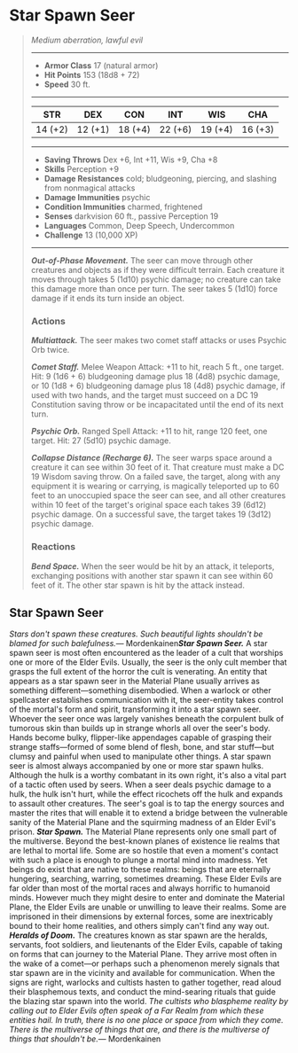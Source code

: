 # Star Spawn Seer
>*Medium aberration, lawful evil*
>___
>- **Armor Class** 17 (natural armor)
>- **Hit Points** 153 (18d8 + 72)
>- **Speed** 30 ft.
>___
>|STR|DEX|CON|INT|WIS|CHA|
>|:---:|:---:|:---:|:---:|:---:|:---:|
>|14 (+2)|12 (+1)|18 (+4)|22 (+6)|19 (+4)|16 (+3)|
>___
>- **Saving Throws** Dex +6, Int +11, Wis +9, Cha +8
>- **Skills** Perception +9
>- **Damage Resistances** cold; bludgeoning, piercing, and slashing from nonmagical attacks
>- **Damage Immunities** psychic
>- **Condition Immunities** charmed, frightened
>- **Senses** darkvision 60 ft., passive Perception 19
>- **Languages** Common, Deep Speech, Undercommon
>- **Challenge** 13 (10,000 XP)
>___
>***Out-of-Phase Movement.*** The seer can move through other creatures and objects as if they were difficult terrain. Each creature it moves through takes 5 (1d10) psychic damage; no creature can take this damage more than once per turn. The seer takes 5 (1d10) force damage if it ends its turn inside an object.  
>
>### Actions
>***Multiattack.*** The seer makes two comet staff attacks or uses Psychic Orb twice.  
>
>***Comet Staff.*** Melee Weapon Attack: +11 to hit, reach 5 ft., one target. Hit: 9 (1d6 + 6) bludgeoning damage plus 18 (4d8) psychic damage, or 10 (1d8 + 6) bludgeoning damage plus 18 (4d8) psychic damage, if used with two hands, and the target must succeed on a DC 19 Constitution saving throw or be incapacitated until the end of its next turn.  
>
>***Psychic Orb.*** Ranged Spell Attack: +11 to hit, range 120 feet, one target. Hit: 27 (5d10) psychic damage.  
>
>***Collapse Distance (Recharge 6).*** The seer warps space around a creature it can see within 30 feet of it. That creature must make a DC 19 Wisdom saving throw. On a failed save, the target, along with any equipment it is wearing or carrying, is magically teleported up to 60 feet to an unoccupied space the seer can see, and all other creatures within 10 feet of the target's original space each takes 39 (6d12) psychic damage. On a successful save, the target takes 19 (3d12) psychic damage.  
>
>### Reactions
>***Bend Space.*** When the seer would be hit by an attack, it teleports, exchanging positions with another star spawn it can see within 60 feet of it. The other star spawn is hit by the attack instead.
## Star Spawn Seer
*Stars don't spawn these creatures. Such beautiful lights shouldn't be blamed for such balefulness.*— Mordenkainen***Star Spawn Seer.*** A star spawn seer is most often encountered as the leader of a cult that worships one or more of the Elder Evils. Usually, the seer is the only cult member that grasps the full extent of the horror the cult is venerating.
An entity that appears as a star spawn seer in the Material Plane usually arrives as something different—something disembodied. When a warlock or other spellcaster establishes communication with it, the seer-entity takes control of the mortal's form and spirit, transforming it into a star spawn seer. Whoever the seer once was largely vanishes beneath the corpulent bulk of tumorous skin than builds up in strange whorls all over the seer's body. Hands become bulky, flipper-like appendages capable of grasping their strange staffs—formed of some blend of flesh, bone, and star stuff—but clumsy and painful when used to manipulate other things.
A star spawn seer is almost always accompanied by one or more star spawn hulks. Although the hulk is a worthy combatant in its own right, it's also a vital part of a tactic often used by seers. When a seer deals psychic damage to a hulk, the hulk isn't hurt, while the effect ricochets off the hulk and expands to assault other creatures.
The seer's goal is to tap the energy sources and master the rites that will enable it to extend a bridge between the vulnerable sanity of the Material Plane and the squirming madness of an Elder Evil's prison.
***Star Spawn.*** The Material Plane represents only one small part of the multiverse. Beyond the best-known planes of existence lie realms that are lethal to mortal life. Some are so hostile that even a moment's contact with such a place is enough to plunge a mortal mind into madness. Yet beings do exist that are native to these realms: beings that are eternally hungering, searching, warring, sometimes dreaming. These Elder Evils are far older than most of the mortal races and always horrific to humanoid minds.
However much they might desire to enter and dominate the Material Plane, the Elder Evils are unable or unwilling to leave their realms. Some are imprisoned in their dimensions by external forces, some are inextricably bound to their home realities, and others simply can't find any way out.
***Heralds of Doom.*** The creatures known as star spawn are the heralds, servants, foot soldiers, and lieutenants of the Elder Evils, capable of taking on forms that can journey to the Material Plane. They arrive most often in the wake of a comet—or perhaps such a phenomenon merely signals that star spawn are in the vicinity and available for communication. When the signs are right, warlocks and cultists hasten to gather together, read aloud their blasphemous texts, and conduct the mind-searing rituals that guide the blazing star spawn into the world.
*The cultists who blaspheme reality by calling out to Elder Evils often speak of a Far Realm from which these entities hail. In truth, there is no one place or space from which they come. There is the multiverse of things that are, and there is the multiverse of things that shouldn't be.*— Mordenkainen